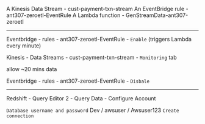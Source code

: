 A Kinesis Data Stream - cust-payment-txn-stream
An EventBridge rule - ant307-zeroetl-EventRule
A Lambda function - GenStreamData-ant307-zeroetl

---

Eventbridge - rules - ant307-zeroetl-EventRule - `Enable`
(triggers Lambda every minute)

Kinesis - Data Streams - cust-payment-txn-stream - `Monitoring` tab

allow ~20 mins data

Eventbridge - rules - ant307-zeroetl-EventRule - `Disbale`

-----

Redshift - Query Editor 2 - Query Data - Configure Account

`Database username and password`
Dev / awsuser / Awsuser123 `Create connection`
